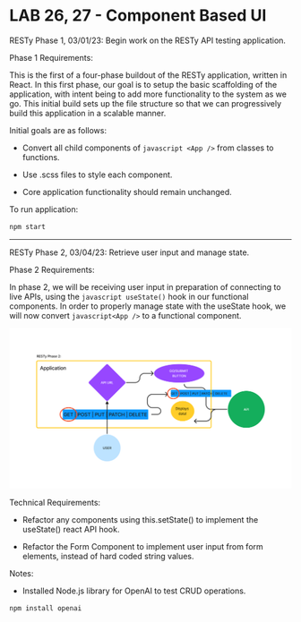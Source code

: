 # LAB 26, 27 - Component Based UI

RESTy Phase 1, 03/01/23: Begin work on the RESTy API testing application.

Phase 1 Requirements:

This is the first of a four-phase buildout of the RESTy application, written in React. In this first phase, our goal is to setup the basic scaffolding of the application, with intent being to add more functionality to the system as we go. This initial build sets up the file structure so that we can progressively build this application in a scalable manner.

Initial goals are as follows:

- Convert all child components of ```javascript <App />``` from classes to functions.

- Use .scss files to style each component.

- Core application functionality should remain unchanged.

To run application:

```javascript
npm start
```

--------------

RESTy Phase 2, 03/04/23: Retrieve user input and manage state.

Phase 2 Requirements:

In phase 2, we will be receiving user input in preparation of connecting to live APIs, using the ```javascript useState()``` hook in our functional components. In order to properly manage state with the useState hook, we will now convert ```javascript<App />``` to a functional component.

![Phase 2 UML](./Resty%20phase%202%20UML.png)

Technical Requirements:

- Refactor any components using this.setState() to implement the useState() react API hook.

- Refactor the Form Component to implement user input from form elements, instead of hard coded string values.

Notes:

- Installed Node.js library for OpenAI to test CRUD operations.

```javascript
npm install openai
```
